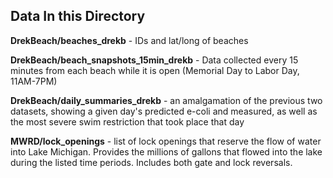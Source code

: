 ## Data In this Directory

**DrekBeach/beaches_drekb** - IDs and lat/long of beaches

**DrekBeach/beach_snapshots_15min_drekb** - Data collected every 15 minutes from each beach while it is open (Memorial Day to Labor Day, 11AM-7PM)

**DrekBeach/daily_summaries_drekb** - an amalgamation of the previous two datasets, showing a given day's predicted e-coli and measured, as well as the most severe swim restriction that took place that day

**MWRD/lock_openings** - list of lock openings that reserve the flow of water into Lake Michigan. Provides the millions of gallons that flowed into the lake during the listed time periods. Includes both gate and lock reversals.